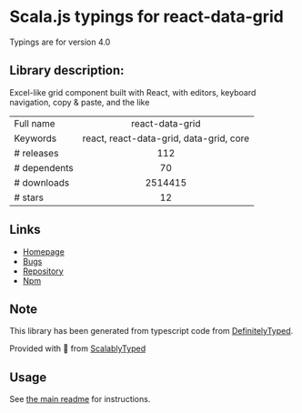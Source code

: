 
# Scala.js typings for react-data-grid

Typings are for version 4.0

## Library description:
Excel-like grid component built with React, with editors, keyboard navigation, copy & paste, and the like

|                    |                 |
| ------------------ | :-------------: |
| Full name          | react-data-grid |
| Keywords           | react, react-data-grid, data-grid, core |
| # releases         | 112 |
| # dependents       | 70 |
| # downloads        | 2514415 |
| # stars            | 12 |

## Links
- [Homepage](https://github.com/adazzle/react-data-grid#readme)
- [Bugs](https://github.com/adazzle/react-data-grid/issues)
- [Repository](https://github.com/adazzle/react-data-grid)
- [Npm](https://www.npmjs.com/package/react-data-grid)
    


## Note
This library has been generated from typescript code from [DefinitelyTyped](https://definitelytyped.org).

Provided with :purple_heart: from [ScalablyTyped](https://github.com/oyvindberg/ScalablyTyped)

## Usage
See [the main readme](../../readme.md) for instructions.


